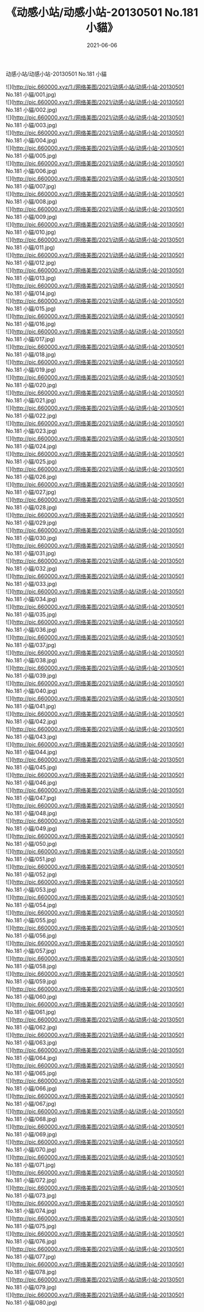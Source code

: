﻿---
layout: post
title:  《动感小站/动感小站-20130501 No.181 小貓》
date:   2021-06-06
img: http://pic.660000.xyz/1:/网络美图/2021/动感小站/动感小站-20130501 No.181 小貓/000.jpg
categories: [美女, 清纯, 唯美]
---

动感小站/动感小站-20130501 No.181 小貓

 ![](http://pic.660000.xyz/1:/网络美图/2021/动感小站/动感小站-20130501 No.181 小貓/001.jpg) <br>![](http://pic.660000.xyz/1:/网络美图/2021/动感小站/动感小站-20130501 No.181 小貓/002.jpg) <br>![](http://pic.660000.xyz/1:/网络美图/2021/动感小站/动感小站-20130501 No.181 小貓/003.jpg) <br>![](http://pic.660000.xyz/1:/网络美图/2021/动感小站/动感小站-20130501 No.181 小貓/004.jpg) <br>![](http://pic.660000.xyz/1:/网络美图/2021/动感小站/动感小站-20130501 No.181 小貓/005.jpg) <br>![](http://pic.660000.xyz/1:/网络美图/2021/动感小站/动感小站-20130501 No.181 小貓/006.jpg) <br>![](http://pic.660000.xyz/1:/网络美图/2021/动感小站/动感小站-20130501 No.181 小貓/007.jpg) <br>![](http://pic.660000.xyz/1:/网络美图/2021/动感小站/动感小站-20130501 No.181 小貓/008.jpg) <br>![](http://pic.660000.xyz/1:/网络美图/2021/动感小站/动感小站-20130501 No.181 小貓/009.jpg) <br>![](http://pic.660000.xyz/1:/网络美图/2021/动感小站/动感小站-20130501 No.181 小貓/010.jpg) <br>![](http://pic.660000.xyz/1:/网络美图/2021/动感小站/动感小站-20130501 No.181 小貓/011.jpg) <br>![](http://pic.660000.xyz/1:/网络美图/2021/动感小站/动感小站-20130501 No.181 小貓/012.jpg) <br>![](http://pic.660000.xyz/1:/网络美图/2021/动感小站/动感小站-20130501 No.181 小貓/013.jpg) <br>![](http://pic.660000.xyz/1:/网络美图/2021/动感小站/动感小站-20130501 No.181 小貓/014.jpg) <br>![](http://pic.660000.xyz/1:/网络美图/2021/动感小站/动感小站-20130501 No.181 小貓/015.jpg) <br>![](http://pic.660000.xyz/1:/网络美图/2021/动感小站/动感小站-20130501 No.181 小貓/016.jpg) <br>![](http://pic.660000.xyz/1:/网络美图/2021/动感小站/动感小站-20130501 No.181 小貓/017.jpg) <br>![](http://pic.660000.xyz/1:/网络美图/2021/动感小站/动感小站-20130501 No.181 小貓/018.jpg) <br>![](http://pic.660000.xyz/1:/网络美图/2021/动感小站/动感小站-20130501 No.181 小貓/019.jpg) <br>![](http://pic.660000.xyz/1:/网络美图/2021/动感小站/动感小站-20130501 No.181 小貓/020.jpg) <br>![](http://pic.660000.xyz/1:/网络美图/2021/动感小站/动感小站-20130501 No.181 小貓/021.jpg) <br>![](http://pic.660000.xyz/1:/网络美图/2021/动感小站/动感小站-20130501 No.181 小貓/022.jpg) <br>![](http://pic.660000.xyz/1:/网络美图/2021/动感小站/动感小站-20130501 No.181 小貓/023.jpg) <br>![](http://pic.660000.xyz/1:/网络美图/2021/动感小站/动感小站-20130501 No.181 小貓/024.jpg) <br>![](http://pic.660000.xyz/1:/网络美图/2021/动感小站/动感小站-20130501 No.181 小貓/025.jpg) <br>![](http://pic.660000.xyz/1:/网络美图/2021/动感小站/动感小站-20130501 No.181 小貓/026.jpg) <br>![](http://pic.660000.xyz/1:/网络美图/2021/动感小站/动感小站-20130501 No.181 小貓/027.jpg) <br>![](http://pic.660000.xyz/1:/网络美图/2021/动感小站/动感小站-20130501 No.181 小貓/028.jpg) <br>![](http://pic.660000.xyz/1:/网络美图/2021/动感小站/动感小站-20130501 No.181 小貓/029.jpg) <br>![](http://pic.660000.xyz/1:/网络美图/2021/动感小站/动感小站-20130501 No.181 小貓/030.jpg) <br>![](http://pic.660000.xyz/1:/网络美图/2021/动感小站/动感小站-20130501 No.181 小貓/031.jpg) <br>![](http://pic.660000.xyz/1:/网络美图/2021/动感小站/动感小站-20130501 No.181 小貓/032.jpg) <br>![](http://pic.660000.xyz/1:/网络美图/2021/动感小站/动感小站-20130501 No.181 小貓/033.jpg) <br>![](http://pic.660000.xyz/1:/网络美图/2021/动感小站/动感小站-20130501 No.181 小貓/034.jpg) <br>![](http://pic.660000.xyz/1:/网络美图/2021/动感小站/动感小站-20130501 No.181 小貓/035.jpg) <br>![](http://pic.660000.xyz/1:/网络美图/2021/动感小站/动感小站-20130501 No.181 小貓/036.jpg) <br>![](http://pic.660000.xyz/1:/网络美图/2021/动感小站/动感小站-20130501 No.181 小貓/037.jpg) <br>![](http://pic.660000.xyz/1:/网络美图/2021/动感小站/动感小站-20130501 No.181 小貓/038.jpg) <br>![](http://pic.660000.xyz/1:/网络美图/2021/动感小站/动感小站-20130501 No.181 小貓/039.jpg) <br>![](http://pic.660000.xyz/1:/网络美图/2021/动感小站/动感小站-20130501 No.181 小貓/040.jpg) <br>![](http://pic.660000.xyz/1:/网络美图/2021/动感小站/动感小站-20130501 No.181 小貓/041.jpg) <br>![](http://pic.660000.xyz/1:/网络美图/2021/动感小站/动感小站-20130501 No.181 小貓/042.jpg) <br>![](http://pic.660000.xyz/1:/网络美图/2021/动感小站/动感小站-20130501 No.181 小貓/043.jpg) <br>![](http://pic.660000.xyz/1:/网络美图/2021/动感小站/动感小站-20130501 No.181 小貓/044.jpg) <br>![](http://pic.660000.xyz/1:/网络美图/2021/动感小站/动感小站-20130501 No.181 小貓/045.jpg) <br>![](http://pic.660000.xyz/1:/网络美图/2021/动感小站/动感小站-20130501 No.181 小貓/046.jpg) <br>![](http://pic.660000.xyz/1:/网络美图/2021/动感小站/动感小站-20130501 No.181 小貓/047.jpg) <br>![](http://pic.660000.xyz/1:/网络美图/2021/动感小站/动感小站-20130501 No.181 小貓/048.jpg) <br>![](http://pic.660000.xyz/1:/网络美图/2021/动感小站/动感小站-20130501 No.181 小貓/049.jpg) <br>![](http://pic.660000.xyz/1:/网络美图/2021/动感小站/动感小站-20130501 No.181 小貓/050.jpg) <br>![](http://pic.660000.xyz/1:/网络美图/2021/动感小站/动感小站-20130501 No.181 小貓/051.jpg) <br>![](http://pic.660000.xyz/1:/网络美图/2021/动感小站/动感小站-20130501 No.181 小貓/052.jpg) <br>![](http://pic.660000.xyz/1:/网络美图/2021/动感小站/动感小站-20130501 No.181 小貓/053.jpg) <br>![](http://pic.660000.xyz/1:/网络美图/2021/动感小站/动感小站-20130501 No.181 小貓/054.jpg) <br>![](http://pic.660000.xyz/1:/网络美图/2021/动感小站/动感小站-20130501 No.181 小貓/055.jpg) <br>![](http://pic.660000.xyz/1:/网络美图/2021/动感小站/动感小站-20130501 No.181 小貓/056.jpg) <br>![](http://pic.660000.xyz/1:/网络美图/2021/动感小站/动感小站-20130501 No.181 小貓/057.jpg) <br>![](http://pic.660000.xyz/1:/网络美图/2021/动感小站/动感小站-20130501 No.181 小貓/058.jpg) <br>![](http://pic.660000.xyz/1:/网络美图/2021/动感小站/动感小站-20130501 No.181 小貓/059.jpg) <br>![](http://pic.660000.xyz/1:/网络美图/2021/动感小站/动感小站-20130501 No.181 小貓/060.jpg) <br>![](http://pic.660000.xyz/1:/网络美图/2021/动感小站/动感小站-20130501 No.181 小貓/061.jpg) <br>![](http://pic.660000.xyz/1:/网络美图/2021/动感小站/动感小站-20130501 No.181 小貓/062.jpg) <br>![](http://pic.660000.xyz/1:/网络美图/2021/动感小站/动感小站-20130501 No.181 小貓/063.jpg) <br>![](http://pic.660000.xyz/1:/网络美图/2021/动感小站/动感小站-20130501 No.181 小貓/064.jpg) <br>![](http://pic.660000.xyz/1:/网络美图/2021/动感小站/动感小站-20130501 No.181 小貓/065.jpg) <br>![](http://pic.660000.xyz/1:/网络美图/2021/动感小站/动感小站-20130501 No.181 小貓/066.jpg) <br>![](http://pic.660000.xyz/1:/网络美图/2021/动感小站/动感小站-20130501 No.181 小貓/067.jpg) <br>![](http://pic.660000.xyz/1:/网络美图/2021/动感小站/动感小站-20130501 No.181 小貓/068.jpg) <br>![](http://pic.660000.xyz/1:/网络美图/2021/动感小站/动感小站-20130501 No.181 小貓/069.jpg) <br>![](http://pic.660000.xyz/1:/网络美图/2021/动感小站/动感小站-20130501 No.181 小貓/070.jpg) <br>![](http://pic.660000.xyz/1:/网络美图/2021/动感小站/动感小站-20130501 No.181 小貓/071.jpg) <br>![](http://pic.660000.xyz/1:/网络美图/2021/动感小站/动感小站-20130501 No.181 小貓/072.jpg) <br>![](http://pic.660000.xyz/1:/网络美图/2021/动感小站/动感小站-20130501 No.181 小貓/073.jpg) <br>![](http://pic.660000.xyz/1:/网络美图/2021/动感小站/动感小站-20130501 No.181 小貓/074.jpg) <br>![](http://pic.660000.xyz/1:/网络美图/2021/动感小站/动感小站-20130501 No.181 小貓/075.jpg) <br>![](http://pic.660000.xyz/1:/网络美图/2021/动感小站/动感小站-20130501 No.181 小貓/076.jpg) <br>![](http://pic.660000.xyz/1:/网络美图/2021/动感小站/动感小站-20130501 No.181 小貓/077.jpg) <br>![](http://pic.660000.xyz/1:/网络美图/2021/动感小站/动感小站-20130501 No.181 小貓/078.jpg) <br>![](http://pic.660000.xyz/1:/网络美图/2021/动感小站/动感小站-20130501 No.181 小貓/079.jpg) <br>![](http://pic.660000.xyz/1:/网络美图/2021/动感小站/动感小站-20130501 No.181 小貓/080.jpg) <br>